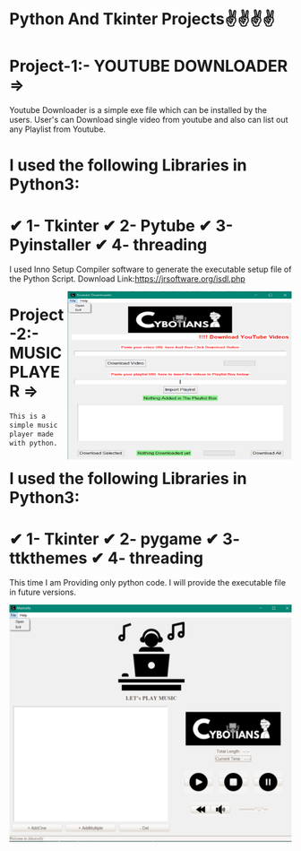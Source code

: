 # Python And Tkinter Projects✌✌✌✌

# Project-1:- YOUTUBE DOWNLOADER =>
Youtube Downloader is a simple exe file which can be installed by the users. User's can Download single video from youtube and also can list out any Playlist from Youtube.
	
   # I used the following Libraries in Python3:
   
   #   	✔ 1- Tkinter ✔ 2- Pytube ✔ 3- Pyinstaller ✔ 4- threading

   I used Inno Setup Compiler software to generate the executable setup file of the Python Script. Download Link:https://jrsoftware.org/isdl.php
   
   
   <img align='right' src="https://github.com/joydipdutta001/Python_Tkinter_Projects/blob/master/screenshots/YoutubeVideoDownloader.png" width='400' height='300'>
  
   


# Project-2:- MUSIC PLAYER =>
	This is a simple music player made with python.
	
  # I used the following Libraries in Python3:
   
   # 	✔ 1- Tkinter ✔ 2- pygame ✔ 3- ttkthemes ✔ 4- threading

   This time I am Providing only python code. I will provide the executable file in future versions.
   
   ![image](https://github.com/joydipdutta001/Python_Tkinter_Projects/blob/master/screenshots/Musically.png)
